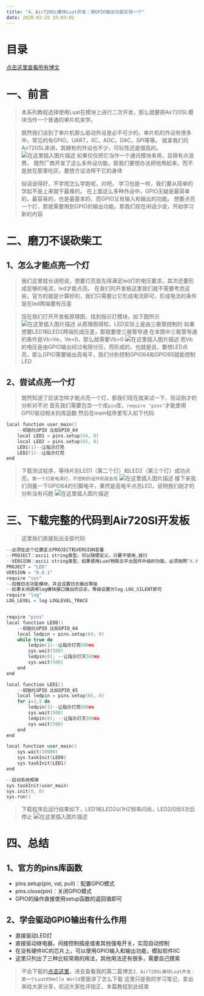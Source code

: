 ```yaml
---
title: "4、Air720SL模块Luat开发：用GPIO输出功能实现一个"
date: 2020-02-25 15:03:02
---
```


# 目录

[点击这里查看所有博文](https://blog.csdn.net/weixin_44570083/article/details/104285283)
# 一、前言

> 本系列教程选择使用Luat在模块上进行二次开发，那么就要把Air720SL模块当作一个普通的单片机来学。

> 既然我们谈到了单片机那么驱动外设是必不可少的，单片机的外设有很多中，常见的有GPIO，UART，IIC，ADC，DAC，SPI等等。
> 就拿我们的Air720SL来讲，其拥有的外设也不少，可玩性还是很高的。
![在这里插入图片描述](https://img-blog.csdnimg.cn/20200214121656756.png?x-oss-process=image/watermark,type_ZmFuZ3poZW5naGVpdGk,shadow_10,text_aHR0cHM6Ly9ibG9nLmNzZG4ubmV0L3dlaXhpbl80NDU3MDA4Mw==,size_16,color_FFFFFF,t_70)
> 如果仅仅把它当作一个通讯模块来用，显得有点浪费。
> 既然厂商开发了这么多外设功能，那我们要想办法把他用起来，而不是放在那里吃灰，要想方设法榨干它的身体


> 俗话说得好，不学爬怎么学跑呢，对吧。
> 学习也是一样，我们要从简单的学起不是上来就干最难的。
> 在上面这么多种外设中，GPIO无疑是最简单的，最容易的，也是最基本的，而GPIO又有输入和输出的功能。
> 想要点亮一个灯，那就需要用到GPIO的输出功能。那我们现在闲话少说，开始学习新的内容
# 二、磨刀不误砍柴工
## 1、怎么才能点亮一个灯
>我们这里就长话短说，想要灯亮首先得满足led灯的电压要求，其次还要形成足够的电流，led才能点亮。
>在我们的开发板这里我们就不需要考虑这些，官方的就是计算好的，我们只需要让它形成电流即可，形成电流的条件是在led两端要有压差

> 现在我们打开开发板原理图，找到指示灯模块，如下图所示
![在这里插入图片描述](https://img-blog.csdnimg.cn/20200214123820350.png?x-oss-process=image/watermark,type_ZmFuZ3poZW5naGVpdGk,shadow_10,text_aHR0cHM6Ly9ibG9nLmNzZG4ubmV0L3dlaXhpbl80NDU3MDA4Mw==,size_16,color_FFFFFF,t_70)
> 从原理图得知，LED实际上是由三极管控制的
> 如果想要LED1和LED2两端形成压差，那就要使三极管导通
> 在本图中三极管导通的条件是Vb>Ve，Ve=0，那么就需要Vb>0
> ![在这里插入图片描述](https://img-blog.csdnimg.cn/20200214143011480.png)
> 而Vb的电压是由GPIO输出经过电阻分压，而形成的，也就是说，要想LED点亮，那么GPIO需要输出高电平，我们分别控制GPIO64和GPIO65就能控制LED
## 2、尝试点亮一个灯
> 既然知道了应该怎样才能点亮一个灯，那我们现在就来试一下，验证刚才的分析对不对
> 首先我们需要包含一个库`pin`库，`require "pins"`才能使用GPIO驱动相关的库函数
> 然后在main程序里写入如下代码

```c
local function user_main()
    --初始化GPIO 比如GPIO_64
    local LED1 = pins.setup(64, 0)
	local LED2 = pins.setup(65, 0)
	LED1(1)--让指示灯亮
	LED2(1)--让指示灯亮
end
```
>下载测试程序，等待片刻LED1（第二个灯）和LED2（第三个灯）成功点亮，`第一个灯是电源灯，不控制的话开机就会亮`
![在这里插入图片描述](https://img-blog.csdnimg.cn/20200214131242363.png?x-oss-process=image/watermark,type_ZmFuZ3poZW5naGVpdGk,shadow_10,text_aHR0cHM6Ly9ibG9nLmNzZG4ubmV0L3dlaXhpbl80NDU3MDA4Mw==,size_16,color_FFFFFF,t_70)
接下来我们测量一下GPIO64的引脚电平，果然是高电平点亮LED，说明我们刚才的分析没有问题
![在这里插入图片描述](https://img-blog.csdnimg.cn/20200214132321971.jpg?x-oss-process=image/watermark,type_ZmFuZ3poZW5naGVpdGk,shadow_10,text_aHR0cHM6Ly9ibG9nLmNzZG4ubmV0L3dlaXhpbl80NDU3MDA4Mw==,size_16,color_FFFFFF,t_70)
 # 三、下载完整的代码到Air720Sl开发板
> 
> 这里我们直接贴出全部代码

```c
--必须在这个位置定义PROJECT和VERSION变量
--PROJECT：ascii string类型，可以随便定义，只要不使用,就行
--VERSION：ascii string类型，如果使用Luat物联云平台固件升级的功能，必须按照"X.X.X"定义，X表示1位数字；否则可随便定义
PROJECT = "LED"
VERSION = "0.0.1"
require "sys"
--加载日志功能模块，并且设置日志输出等级
--如果关闭调用log模块接口输出的日志，等级设置为log.LOG_SILENT即可
require "log"
LOG_LEVEL = log.LOGLEVEL_TRACE


require "pins"
local function LED0()
    --初始化GPIO 比如GPIO_64
    local ledpin = pins.setup(64, 0)
    while true do
        ledpin(1)--让指示灯亮500ms
        sys.wait(500)
        ledpin(0); --让指示灯灭500ms
        sys.wait(500)
    end
end

local function LED1()
    --初始化GPIO 比如GPIO_65
    local ledpin = pins.setup(65, 0)
    for i=1,5 do
        ledpin(1)--让指示灯亮500ms
        sys.wait(500)
        ledpin(0); --让指示灯灭500ms
        sys.wait(500)
    end
end

local function user_main()
	sys.wait(10000)
    sys.taskInit(LED0)  
    sys.taskInit(LED1)  
end

--启动系统框架
sys.taskInit(user_main)
sys.init(0, 0)
sys.run()
```

> 下载程序后运行结果如下，LED1和LED2以1HZ频率闪烁，LED2闪烁5次后停止
> ![在这里插入图片描述](https://img-blog.csdnimg.cn/20200214140728460.gif)
# 四、总结
## 1、官方的pins库函数
* pins.setup(pin, val, pull)：配置GPIO模式
* pins.close(pin)：关闭GPIO模式
* GPIO的操作直接使用setup函数的返回值即可
## 2、学会驱动GPIO输出有什么作用
* 直接驱动LED灯
* 直接驱动继电器，间接控制插座或者其他强电开关，实现自动控制
* 在没有硬件IIC的芯片上，可以使用GPIO输入和输出功能，模拟软件IIC
* 这里只列出了三种比较常用的用法，其他用法还有很多，需要自己摸索




> 不会下载的[点击这里](https://blog.csdn.net/weixin_44570083/article/details/104285283)，进去查看我的第二篇博文`2、Air720SL模块Luat开发：第一个Luat的Hello World`里面讲了怎么下载
> 这里只是我的学习笔记，拿出来给大家分享，欢迎大家批评指正，本篇教程到此结束

